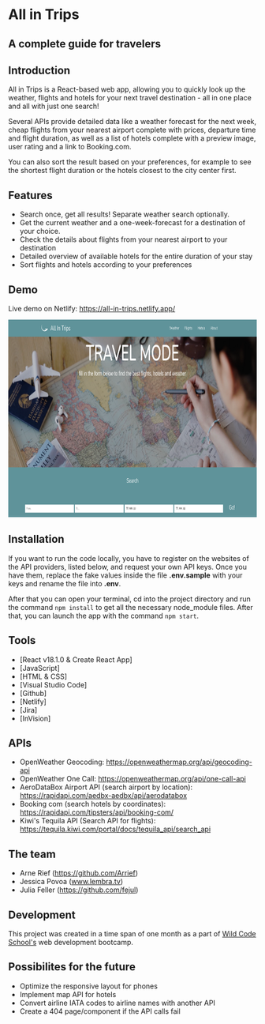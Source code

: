 # All in Trips
## A complete guide for travelers 

## Introduction

All in Trips is a React-based web app, allowing you to quickly look up the weather, flights and hotels for your next travel destination - all in one place and all with just one search!

Several APIs provide detailed data like a weather forecast for the next week, cheap flights from your nearest airport complete with prices, departure time and flight duration, as well as a list of hotels complete with a preview image, user rating and a link to Booking.com. 

You can also sort the result based on your preferences, for example to see the shortest flight duration or the hotels closest to the city center first.

## Features

- Search once, get all results! Separate weather search optionally.
- Get the current weather and a one-week-forecast for a destination of your choice.
- Check the details about flights from your nearest airport to your destination
- Detailed overview of available hotels for the entire duration of your stay
- Sort flights and hotels according to your preferences

## Demo

Live demo on Netlify: https://all-in-trips.netlify.app/

<img src="./public/images/screenshot1.png" width="600" height="400">

## Installation
If you want to run the code locally, you have to register on the websites of the API providers, listed below, and request your own API keys. Once you have them, replace the fake values inside the file **.env.sample** with your keys and rename the file into **.env**. 

After that you can open your terminal, cd into the project directory and run the command `npm install` to get all the necessary node_module files. After that, you can launch the app with the command `npm start`.

## Tools

- [React v18.1.0 & Create React App]
- [JavaScript]
- [HTML & CSS]
- [Visual Studio Code]
- [Github]
- [Netlify]
- [Jira]
- [InVision]

## APIs 

- OpenWeather Geocoding: https://openweathermap.org/api/geocoding-api
- OpenWeather One Call: https://openweathermap.org/api/one-call-api
- AeroDataBox Airport API (search airport by location): https://rapidapi.com/aedbx-aedbx/api/aerodatabox
- Booking com (search hotels by coordinates): https://rapidapi.com/tipsters/api/booking-com/
- Kiwi's Tequila API (Search API for flights): https://tequila.kiwi.com/portal/docs/tequila_api/search_api


## The team

- Arne Rief (https://github.com/Arrief)
- Jessica Povoa (www.lembra.tv)
- Julia Feller (https://github.com/fejul)

## Development
This project was created in a time span of one month as a part of [Wild Code School's](https://www.wildcodeschool.com/en-GB) web development bootcamp.

## Possibilites for the future
- Optimize the responsive layout for phones
- Implement map API for hotels
- Convert airline IATA codes to airline names with another API 
- Create a 404 page/component if the API calls fail
